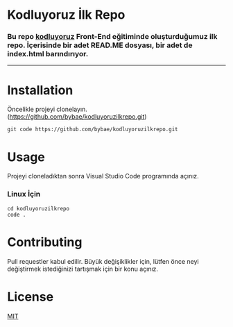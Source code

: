 # Kodluyoruz İlk Repo

### Bu repo [kodluyoruz](https://kodluyoruz.org) Front-End eğitiminde oluşturduğumuz ilk repo. İçerisinde bir adet READ.ME dosyası, bir adet de index.html barındırıyor.

--- 

# Installation
Öncelikle projeyi clonelayın. (https://github.com/bybae/kodluyoruzilkrepo.git)

```
git code https://github.com/bybae/kodluyoruzilkrepo.git

```

# Usage
Projeyi cloneladıktan sonra Visual Studio Code programında açınız.

### Linux İçin

```
cd kodluyoruzilkrepo
code .

```

# Contributing
Pull requestler kabul edilir. Büyük değişiklikler için, lütfen önce neyi değiştirmek istediğinizi tartışmak için bir konu açınız.

# License
[MIT](https://choosealicense.com/licenses/mit/)
